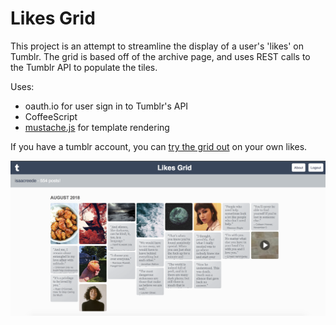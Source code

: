 # Likes Grid

This project is an attempt to streamline the display of a user's 'likes' on Tumblr. The grid is based off of the
archive page, and uses REST calls to the Tumblr API to populate the tiles.

Uses:
+ oauth.io for user sign in to Tumblr's API
+ CoffeeScript
+ [mustache.js](https://github.com/janl/mustache.js/) for template rendering

If you have a tumblr account, you can [try the grid out](http://malikdh.com/likes-grid) on
your own likes.


![Likes Grid](assets/screenshot.png)
